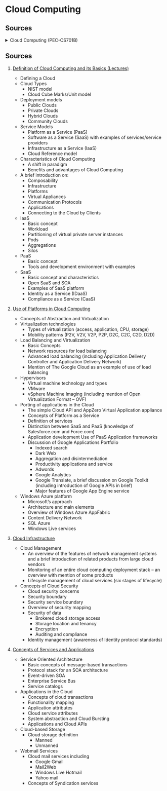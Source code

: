 # Cloud Computing

## Sources
<details>
<summary>Cloud Computing (PEC-CS701B) </summary>
<details>
<summary>1. Definition of Cloud Computing and its Basics (Lectures)</summary>

- Defining a Cloud
- Cloud Types
  - NIST model
  - Cloud Cube Marks/Unit model
- Deployment models
  - Public Clouds
  - Private Clouds
  - Hybrid Clouds
  - Community Clouds
- Service Models
  - Platform as a Service (PaaS)
  - Software as a Service (SaaS) with examples of services/service providers
  - Infrastructure as a Service (IaaS)
  - Cloud Reference model
- Characteristics of Cloud Computing
  - A shift in paradigm
  - Benefits and advantages of Cloud Computing
- A brief introduction on:
  - Composability
  - Infrastructure
  - Platforms
  - Virtual Appliances
  - Communication Protocols
  - Applications
  - Connecting to the Cloud by Clients
- IaaS
  - Basic concept
  - Workload
  - Partitioning of virtual private server instances
  - Pods
  - Aggregations
  - Silos
- PaaS
  - Basic concept
  - Tools and development environment with examples
- SaaS
  - Basic concept and characteristics
  - Open SaaS and SOA
  - Examples of SaaS platform
  - Identity as a Service (IDaaS)
  - Compliance as a Service (CaaS)

</details>

<details>
<summary>2. Use of Platforms in Cloud Computing</summary>

- [X] Concepts of Abstraction and Virtualization
- Virtualization technologies
  - Types of virtualization (access, application, CPU, storage)
  - Mobility patterns (P2V, V2V, V2P, P2P, D2C, C2C, C2D, D2D)
- Load Balancing and Virtualization
  - Basic Concepts
  - Network resources for load balancing
  - Advanced load balancing (including Application Delivery Controller and Application Delivery Network)
  - Mention of The Google Cloud as an example of use of load balancing
- Hypervisors
  - Virtual machine technology and types
  - VMware
  - vSphere Machine Imaging (including mention of Open Virtualization Format – OVF)
- Porting of applications in the Cloud
  - The simple Cloud API and AppZero Virtual Application appliance
  - Concepts of Platform as a Service
  - Definition of services
  - Distinction between SaaS and PaaS (knowledge of Salesforce.com and Force.com)
  - Application development Use of PaaS Application frameworks
  - Discussion of Google Applications Portfolio
    - Indexed search
    - Dark Web
    - Aggregation and disintermediation
    - Productivity applications and service
    - Adwords
    - Google Analytics
    - Google Translate, a brief discussion on Google Toolkit (including introduction of Google APIs in brief)
    - Major features of Google App Engine service
- Windows Azure platform
  - Microsoft’s approach
  - Architecture and main elements
  - Overview of Windows Azure AppFabric
  - Content Delivery Network
  - SQL Azure
  - Windows Live services

</details>

<details>
<summary>3. Cloud Infrastructure</summary>

- Cloud Management
  - An overview of the features of network management systems and a brief introduction of related products from large cloud vendors
  - Monitoring of an entire cloud computing deployment stack – an overview with mention of some products
  - Lifecycle management of cloud services (six stages of lifecycle)
- Concepts of Cloud Security
  - Cloud security concerns
  - Security boundary
  - Security service boundary
  - Overview of security mapping
  - Security of data
    - Brokered cloud storage access
    - Storage location and tenancy
    - Encryption
    - Auditing and compliance
  - Identity management (awareness of Identity protocol standards)

</details>

<details>
<summary>4. Concepts of Services and Applications</summary>

- Service Oriented Architecture
  - Basic concepts of message-based transactions
  - Protocol stack for an SOA architecture
  - Event-driven SOA
  - Enterprise Service Bus
  - Service catalogs
- Applications in the Cloud
  - Concepts of cloud transactions
  - Functionality mapping
  - Application attributes
  - Cloud service attributes
  - System abstraction and Cloud Bursting
  - Applications and Cloud APIs
- Cloud-based Storage
  - Cloud storage definition
    - Manned
    - Unmanned
- Webmail Services
  - Cloud mail services including
    - Google Gmail
    - Mail2Web
    - Windows Live Hotmail
    - Yahoo mail
  - Concepts of Syndication services

</details>

</details>

## Sources

1. [Definition of Cloud Computing and its Basics (Lectures)](lessons/definition/readme.md)
   - Defining a Cloud
   - Cloud Types
     - NIST model
     - Cloud Cube Marks/Unit model
   - Deployment models
     - Public Clouds
     - Private Clouds
     - Hybrid Clouds
     - Community Clouds
   - Service Models
     - Platform as a Service (PaaS)
     - Software as a Service (SaaS) with examples of services/service providers
     - Infrastructure as a Service (IaaS)
     - Cloud Reference model
   - Characteristics of Cloud Computing
     - A shift in paradigm
     - Benefits and advantages of Cloud Computing
   - A brief introduction on:
     - Composability
     - Infrastructure
     - Platforms
     - Virtual Appliances
     - Communication Protocols
     - Applications
     - Connecting to the Cloud by Clients
   - IaaS
     - Basic concept
     - Workload
     - Partitioning of virtual private server instances
     - Pods
     - Aggregations
     - Silos
   - PaaS
     - Basic concept
     - Tools and development environment with examples
   - SaaS
     - Basic concept and characteristics
     - Open SaaS and SOA
     - Examples of SaaS platform
     - Identity as a Service (IDaaS)
     - Compliance as a Service (CaaS)

2. [Use of Platforms in Cloud Computing](lessons/platforms/readme.md)

   - Concepts of Abstraction and Virtualization
   - Virtualization technologies
     - Types of virtualization (access, application, CPU, storage)
     - Mobility patterns (P2V, V2V, V2P, P2P, D2C, C2C, C2D, D2D)
   - Load Balancing and Virtualization
     - Basic Concepts
     - Network resources for load balancing
     - Advanced load balancing (including Application Delivery Controller and Application Delivery Network)
     - Mention of The Google Cloud as an example of use of load balancing
   - Hypervisors
     - Virtual machine technology and types
     - VMware
     - vSphere Machine Imaging (including mention of Open Virtualization Format – OVF)
   - Porting of applications in the Cloud
     - The simple Cloud API and AppZero Virtual Application appliance
     - Concepts of Platform as a Service
     - Definition of services
     - Distinction between SaaS and PaaS (knowledge of Salesforce.com and Force.com)
     - Application development Use of PaaS Application frameworks
     - Discussion of Google Applications Portfolio
       - Indexed search
       - Dark Web
       - Aggregation and disintermediation
       - Productivity applications and service
       - Adwords
       - Google Analytics
       - Google Translate, a brief discussion on Google Toolkit (including introduction of Google APIs in brief)
       - Major features of Google App Engine service
   - Windows Azure platform
     - Microsoft’s approach
     - Architecture and main elements
     - Overview of Windows Azure AppFabric
     - Content Delivery Network
     - SQL Azure
     - Windows Live services

3. [Cloud Infrastructure](lessons/infrastructure/readme.md)
   - Cloud Management
     - An overview of the features of network management systems and a brief introduction of related products from large cloud vendors
     - Monitoring of an entire cloud computing deployment stack – an overview with mention of some products
     - Lifecycle management of cloud services (six stages of lifecycle)
   - Concepts of Cloud Security
     - Cloud security concerns
     - Security boundary
     - Security service boundary
     - Overview of security mapping
     - Security of data
       - Brokered cloud storage access
       - Storage location and tenancy
       - Encryption
       - Auditing and compliance
     - Identity management (awareness of Identity protocol standards)

4. [Concepts of Services and Applications](lessons/services_and_applications/readme.md)
   - Service Oriented Architecture
     - Basic concepts of message-based transactions
     - Protocol stack for an SOA architecture
     - Event-driven SOA
     - Enterprise Service Bus
     - Service catalogs
   - Applications in the Cloud
     - Concepts of cloud transactions
     - Functionality mapping
     - Application attributes
     - Cloud service attributes
     - System abstraction and Cloud Bursting
     - Applications and Cloud APIs
   - Cloud-based Storage
     - Cloud storage definition
       - Manned
       - Unmanned
   - Webmail Services
     - Cloud mail services including
       - Google Gmail
       - Mail2Web
       - Windows Live Hotmail
       - Yahoo mail
     - Concepts of Syndication services
